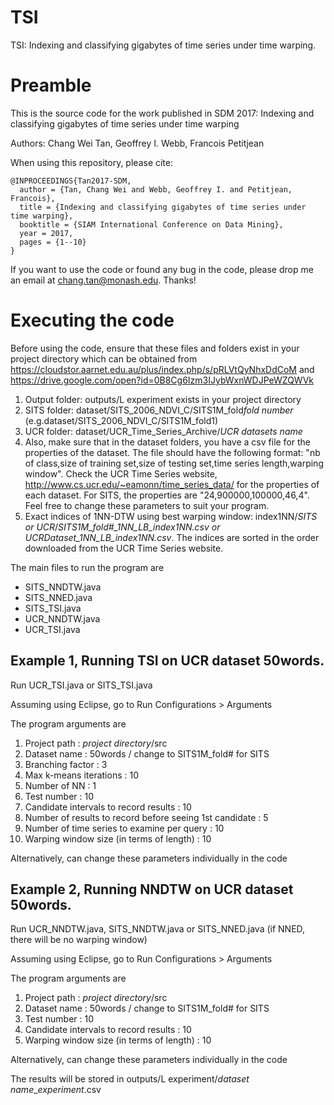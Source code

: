 # TSI
TSI: Indexing and classifying gigabytes of time series under time warping.

# Preamble
This is the source code for the work published in SDM 2017: Indexing and classifying gigabytes of time series under time warping

Authors: Chang Wei Tan, Geoffrey I. Webb, Francois Petitjean

When using this repository, please cite:
```
@INPROCEEDINGS{Tan2017-SDM,
  author = {Tan, Chang Wei and Webb, Geoffrey I. and Petitjean, Francois},
  title = {Indexing and classifying gigabytes of time series under time warping},
  booktitle = {SIAM International Conference on Data Mining},
  year = 2017,
  pages = {1--10}
}
```

If you want to use the code or found any bug in the code, please drop me an email at chang.tan@monash.edu. Thanks!

# Executing the code
Before using the code, ensure that these files and folders exist in your project directory which can be obtained from https://cloudstor.aarnet.edu.au/plus/index.php/s/pRLVtQyNhxDdCoM and https://drive.google.com/open?id=0B8Cg6Izm3IJybWxnWDJPeWZQWVk 
  1. Output folder: outputs/L experiment exists in your project directory
  2. SITS folder: dataset/SITS_2006_NDVI_C/SITS1M_fold*fold number* (e.g.dataset/SITS_2006_NDVI_C/SITS1M_fold1)
  3. UCR folder: dataset/UCR_Time_Series_Archive/*UCR datasets name*
  4. Also, make sure that in the dataset folders, you have a csv file for the properties of the dataset. The file should have the   following format: "nb of class,size of training set,size of testing set,time series length,warping window". Check the UCR Time Series website, http://www.cs.ucr.edu/~eamonn/time_series_data/ for the properties of each dataset. For SITS, the properties are "24,900000,100000,46,4". Feel free to change these parameters to suit your program. 
  5. Exact indices of 1NN-DTW using best warping window: index1NN/*SITS or UCR*/*SITS1M_fold#_1NN_LB_index1NN.csv or UCRDataset_1NN_LB_index1NN.csv*. The indices are sorted in the order downloaded from the UCR Time Series website. 

The main files to run the program are
  - SITS_NNDTW.java
  - SITS_NNED.java
  - SITS_TSI.java
  - UCR_NNDTW.java
  - UCR_TSI.java

## Example 1, Running TSI on UCR dataset 50words. 
Run UCR_TSI.java or SITS_TSI.java

Assuming using Eclipse, go to Run Configurations > Arguments 

The program arguments are 
  1. Project path                                             : *project directory*/src
  2. Dataset name                                             : 50words / change to SITS1M_fold# for SITS 
  3. Branching factor                                         : 3
  4. Max k-means iterations                                   : 10
  5. Number of NN                                             : 1
  6. Test number                                              : 10
  7. Candidate intervals to record results                    : 10
  8. Number of results to record before seeing 1st candidate  : 5
  9. Number of time series to examine per query               : 10
  10. Warping window size (in terms of length)                : 10

Alternatively, can change these parameters individually in the code

## Example 2, Running NNDTW on UCR dataset 50words. 
Run UCR_NNDTW.java, SITS_NNDTW.java or SITS_NNED.java (if NNED, there will be no warping window)

Assuming using Eclipse, go to Run Configurations > Arguments 

The program arguments are 
  1. Project path                                             : *project directory*/src
  2. Dataset name                                             : 50words / change to SITS1M_fold# for SITS 
  3. Test number                                              : 10
  4. Candidate intervals to record results                    : 10
  5. Warping window size (in terms of length)                 : 10

Alternatively, can change these parameters individually in the code

The results will be stored in outputs/L experiment/*dataset name*_*experiment*.csv
